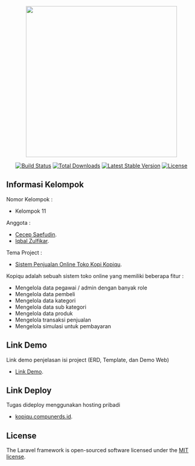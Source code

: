 <p align="center"><a href="https://laravel.com" target="_blank"><img src="https://raw.githubusercontent.com/laravel/art/master/logo-lockup/5%20SVG/2%20CMYK/1%20Full%20Color/laravel-logolockup-cmyk-red.svg" width="400"></a></p>

<p align="center">
<a href="https://travis-ci.org/laravel/framework"><img src="https://travis-ci.org/laravel/framework.svg" alt="Build Status"></a>
<a href="https://packagist.org/packages/laravel/framework"><img src="https://poser.pugx.org/laravel/framework/d/total.svg" alt="Total Downloads"></a>
<a href="https://packagist.org/packages/laravel/framework"><img src="https://poser.pugx.org/laravel/framework/v/stable.svg" alt="Latest Stable Version"></a>
<a href="https://packagist.org/packages/laravel/framework"><img src="https://poser.pugx.org/laravel/framework/license.svg" alt="License"></a>
</p>

## Informasi Kelompok

Nomor Kelompok :
- Kelompok 11

Anggota :

- [Cecep Saefudin](https://github.com/cecepshiro).
- [Iqbal Zulfikar](https://github.com/iqbaloid).

Tema Project : 

- [Sistem Penjualan Online Toko Kopi Kopiqu](https://kopiqu.compunerds.id).

Kopiqu adalah sebuah sistem toko online yang memiliki beberapa fitur :

- Mengelola data pegawai / admin dengan banyak role
- Mengelola data pembeli
- Mengelola data kategori
- Mengelola data sub kategori
- Mengelola data produk
- Mengelola transaksi penjualan
- Mengelola simulasi untuk pembayaran

## Link Demo

Link demo penjelasan isi project (ERD, Template, dan Demo Web)

- [Link Demo](https://kopiqu.compunerds.id).

## Link Deploy

Tugas dideploy menggunakan hosting pribadi

- [kopiqu.compunerds.id](https://kopiqu.compunerds.id).

## License

The Laravel framework is open-sourced software licensed under the [MIT license](https://opensource.org/licenses/MIT).
